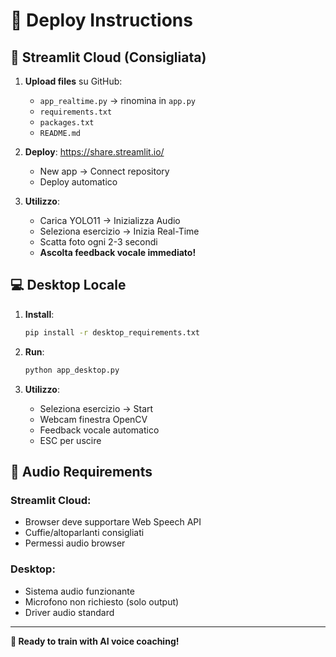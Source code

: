 # 🚀 Deploy Instructions

## 📱 Streamlit Cloud (Consigliata)

1. **Upload files** su GitHub:
   - `app_realtime.py` → rinomina in `app.py`
   - `requirements.txt`
   - `packages.txt`
   - `README.md`

2. **Deploy**: https://share.streamlit.io/
   - New app → Connect repository
   - Deploy automatico

3. **Utilizzo**:
   - Carica YOLO11 → Inizializza Audio
   - Seleziona esercizio → Inizia Real-Time
   - Scatta foto ogni 2-3 secondi
   - **Ascolta feedback vocale immediato!**

## 💻 Desktop Locale

1. **Install**:
   ```bash
   pip install -r desktop_requirements.txt
   ```

2. **Run**:
   ```bash
   python app_desktop.py
   ```

3. **Utilizzo**:
   - Seleziona esercizio → Start
   - Webcam finestra OpenCV
   - Feedback vocale automatico
   - ESC per uscire

## 🎤 Audio Requirements

### Streamlit Cloud:
- Browser deve supportare Web Speech API
- Cuffie/altoparlanti consigliati
- Permessi audio browser

### Desktop:
- Sistema audio funzionante
- Microfono non richiesto (solo output)
- Driver audio standard

---

**💪 Ready to train with AI voice coaching!**
